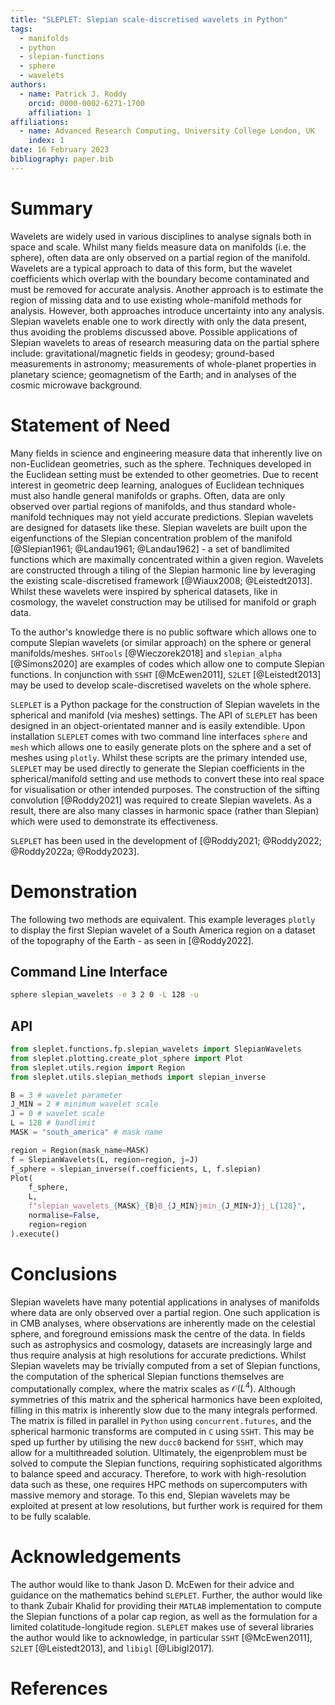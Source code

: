 ```yaml
---
title: "SLEPLET: Slepian scale-discretised wavelets in Python"
tags:
  - manifolds
  - python
  - slepian-functions
  - sphere
  - wavelets
authors:
  - name: Patrick J. Roddy
    orcid: 0000-0002-6271-1700
    affiliation: 1
affiliations:
  - name: Advanced Research Computing, University College London, UK
    index: 1
date: 16 February 2023
bibliography: paper.bib
---
```


# Summary

Wavelets are widely used in various disciplines to analyse signals both in space and scale. Whilst many fields measure data on manifolds (i.e. the sphere), often data are only observed on a partial region of the manifold. Wavelets are a typical approach to data of this form, but the wavelet coefficients which overlap with the boundary become contaminated and must be removed for accurate analysis. Another approach is to estimate the region of missing data and to use existing whole-manifold methods for analysis. However, both approaches introduce uncertainty into any analysis. Slepian wavelets enable one to work directly with only the data present, thus avoiding the problems discussed above. Possible applications of Slepian wavelets to areas of research measuring data on the partial sphere include: gravitational/magnetic fields in geodesy; ground-based measurements in astronomy; measurements of whole-planet properties in planetary science; geomagnetism of the Earth; and in analyses of the cosmic microwave background.

# Statement of Need

Many fields in science and engineering measure data that inherently live on non-Euclidean geometries, such as the sphere. Techniques developed in the Euclidean setting must be extended to other geometries. Due to recent interest in geometric deep learning, analogues of Euclidean techniques must also handle general manifolds or graphs. Often, data are only observed over partial regions of manifolds, and thus standard whole-manifold techniques may not yield accurate predictions. Slepian wavelets are designed for datasets like these. Slepian wavelets are built upon the eigenfunctions of the Slepian concentration problem of the manifold [@Slepian1961; @Landau1961; @Landau1962] - a set of bandlimited functions which are maximally concentrated within a given region. Wavelets are constructed through a tiling of the Slepian harmonic line by leveraging the existing scale-discretised framework [@Wiaux2008; @Leistedt2013]. Whilst these wavelets were inspired by spherical datasets, like in cosmology, the wavelet construction may be utilised for manifold or graph data.

To the author's knowledge there is no public software which allows one to compute Slepian wavelets (or similar approach) on the sphere or general manifolds/meshes. `SHTools` [@Wieczorek2018] and `slepian_alpha` [@Simons2020] are examples of codes which allow one to compute Slepian functions. In conjunction with `SSHT` [@McEwen2011], `S2LET` [@Leistedt2013] may be used to develop scale-discretised wavelets on the whole sphere.

`SLEPLET` is a Python package for the construction of Slepian wavelets in the spherical and manifold (via meshes) settings. The API of `SLEPLET` has been designed in an object-orientated manner and is easily extendible. Upon installation `SLEPLET` comes with two command line interfaces `sphere` and `mesh` which allows one to easily generate plots on the sphere and a set of meshes using `plotly`. Whilst these scripts are the primary intended use, `SLEPLET` may be used directly to generate the Slepian coefficients in the spherical/manifold setting and use methods to convert these into real space for visualisation or other intended purposes. The construction of the sifting convolution [@Roddy2021] was required to create Slepian wavelets. As a result, there are also many classes in harmonic space (rather than Slepian) which were used to demonstrate its effectiveness.

`SLEPLET` has been used in the development of [@Roddy2021; @Roddy2022; @Roddy2022a; @Roddy2023].

# Demonstration

The following two methods are equivalent. This example leverages `plotly` to display the first Slepian wavelet of a South America region on a dataset of the topography of the Earth - as seen in [@Roddy2022].

## Command Line Interface

```sh
sphere slepian_wavelets -e 3 2 0 -L 128 -u
```

## API

```python
from sleplet.functions.fp.slepian_wavelets import SlepianWavelets
from sleplet.plotting.create_plot_sphere import Plot
from sleplet.utils.region import Region
from sleplet.utils.slepian_methods import slepian_inverse

B = 3 # wavelet parameter
J_MIN = 2 # minimum wavelet scale
J = 0 # wavelet scale
L = 128 # bandlimit
MASK = "south_america" # mask name

region = Region(mask_name=MASK)
f = SlepianWavelets(L, region=region, j=J)
f_sphere = slepian_inverse(f.coefficients, L, f.slepian)
Plot(
    f_sphere,
    L,
    f"slepian_wavelets_{MASK}_{B}B_{J_MIN}jmin_{J_MIN+J}j_L{128}",
    normalise=False,
    region=region
).execute()
```

# Conclusions

Slepian wavelets have many potential applications in analyses of manifolds where data are only observed over a partial region. One such application is in CMB analyses, where observations are inherently made on the celestial sphere, and foreground emissions mask the centre of the data. In fields such as astrophysics and cosmology, datasets are increasingly large and thus require analysis at high resolutions for accurate predictions. Whilst Slepian wavelets may be trivially computed from a set of Slepian functions, the computation of the spherical Slepian functions themselves are computationally complex, where the matrix scales as $\mathcal{O}(L^{4})$. Although symmetries of this matrix and the spherical harmonics have been exploited, filling in this matrix is inherently slow due to the many integrals performed. The matrix is filled in parallel in `Python` using `concurrent.futures`, and the spherical harmonic transforms are computed in `C` using `SSHT`. This may be sped up further by utilising the new `ducc0` backend for `SSHT`, which may allow for a multithreaded solution. Ultimately, the eigenproblem must be solved to compute the Slepian functions, requiring sophisticated algorithms to balance speed and accuracy. Therefore, to work with high-resolution data such as these, one requires HPC methods on supercomputers with massive memory and storage. To this end, Slepian wavelets may be exploited at present at low resolutions, but further work is required for them to be fully scalable.

# Acknowledgements

The author would like to thank Jason D. McEwen for their advice and guidance on the mathematics behind `SLEPLET`. Further, the author would like to thank Zubair Khalid for providing their `MATLAB` implementation to compute the Slepian functions of a polar cap region, as well as the formulation
for a limited colatitude-longitude region. `SLEPLET` makes use of several libraries the author would like to acknowledge, in particular `SSHT` [@McEwen2011], `S2LET` [@Leistedt2013], and `libigl` [@Libigl2017].

# References
